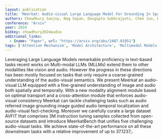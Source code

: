 ```yaml
---
layout: publication
title: 'Meerkat: Audio-visual Large Language Model For Grounding In Space And Time'
authors: Chowdhury Sanjoy, Nag Sayan, Dasgupta Subhrajyoti, Chen Jun, Elhoseiny Mohamed, Gao Ruohan, Manocha Dinesh
conference: "Arxiv"
year: 2024
bibkey: chowdhury2024audio
additional_links:
  - {name: "Paper", url: "https://arxiv.org/abs/2407.01851"}
tags: ['Attention Mechanism', 'Model Architecture', 'Multimodal Models', 'RAG']
---
```

Leveraging Large Language Models remarkable proficiency in text-based tasks recent works on Multi-modal LLMs (MLLMs) extend them to other modalities like vision and audio. However the progress in these directions has been mostly focused on tasks that only require a coarse-grained understanding of the audio-visual semantics. We present Meerkat an audio-visual LLM equipped with a fine-grained understanding of image and audio both spatially and temporally. With a new modality alignment module based on optimal transport and a cross-attention module that enforces audio-visual consistency Meerkat can tackle challenging tasks such as audio referred image grounding image guided audio temporal localization and audio-visual fact-checking. Moreover we carefully curate a large dataset AVFIT that comprises 3M instruction tuning samples collected from open-source datasets and introduce MeerkatBench that unifies five challenging audio-visual tasks. We achieve state-of-the-art performance on all these downstream tasks with a relative improvement of up to 37.1237;.
